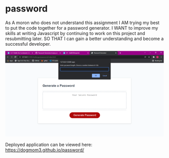 # password

As A moron who does not understand this assignment
I AM trying my best to put the code together for a password generator.
I WANT to improve my skills at writing Javascript by continuing to work on this project and resubmitting later.
SO THAT I can gain a better understanding and become a successful developer.


![passwordGenerator](assets/pwgen.png)


Deployed application can be viewed here:
 https://dogmom3.github.io/password/
